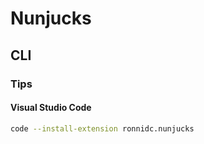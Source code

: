 # Nunjucks

## CLI

### Tips

#### Visual Studio Code

```sh
code --install-extension ronnidc.nunjucks
```

<!-- ```sh
#
jq '."files.associations"."*.html" |= "njk"' "$HOME/.config/Code/User/settings.json" | sponge "$HOME/.config/Code/User/settings.json"

#
jq '."emmet.includeLanguages"."njk" |= "html"' "$HOME/.config/Code/User/settings.json" | sponge "$HOME/.config/Code/User/settings.json"
``` -->
